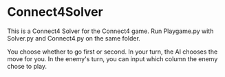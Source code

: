 # Connect4Solver
This is a Connect4 Solver for the Connect4 game.
Run Playgame.py with Solver.py and Connect4.py on the same folder.

You choose whether to go first or second.
In your turn, the AI chooses the move for you.
In the enemy's turn, you can input which column the enemy chose to play.

